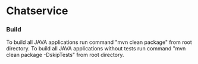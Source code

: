 # Chatservice 

### Build
To build all JAVA applications run command "mvn clean package" from root directory.
To build all JAVA applications without tests run command "mvn clean package -DskipTests" from root directory.